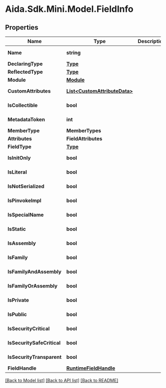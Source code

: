 # Aida.Sdk.Mini.Model.FieldInfo

## Properties

Name | Type | Description | Notes
------------ | ------------- | ------------- | -------------
**Name** | **string** |  | [optional] [readonly] 
**DeclaringType** | [**Type**](Type.md) |  | [optional] 
**ReflectedType** | [**Type**](Type.md) |  | [optional] 
**Module** | [**Module**](Module.md) |  | [optional] 
**CustomAttributes** | [**List&lt;CustomAttributeData&gt;**](CustomAttributeData.md) |  | [optional] [readonly] 
**IsCollectible** | **bool** |  | [optional] [readonly] 
**MetadataToken** | **int** |  | [optional] [readonly] 
**MemberType** | **MemberTypes** |  | [optional] 
**Attributes** | **FieldAttributes** |  | [optional] 
**FieldType** | [**Type**](Type.md) |  | [optional] 
**IsInitOnly** | **bool** |  | [optional] [readonly] 
**IsLiteral** | **bool** |  | [optional] [readonly] 
**IsNotSerialized** | **bool** |  | [optional] [readonly] 
**IsPinvokeImpl** | **bool** |  | [optional] [readonly] 
**IsSpecialName** | **bool** |  | [optional] [readonly] 
**IsStatic** | **bool** |  | [optional] [readonly] 
**IsAssembly** | **bool** |  | [optional] [readonly] 
**IsFamily** | **bool** |  | [optional] [readonly] 
**IsFamilyAndAssembly** | **bool** |  | [optional] [readonly] 
**IsFamilyOrAssembly** | **bool** |  | [optional] [readonly] 
**IsPrivate** | **bool** |  | [optional] [readonly] 
**IsPublic** | **bool** |  | [optional] [readonly] 
**IsSecurityCritical** | **bool** |  | [optional] [readonly] 
**IsSecuritySafeCritical** | **bool** |  | [optional] [readonly] 
**IsSecurityTransparent** | **bool** |  | [optional] [readonly] 
**FieldHandle** | [**RuntimeFieldHandle**](RuntimeFieldHandle.md) |  | [optional] 

[[Back to Model list]](../README.md#documentation-for-models) [[Back to API list]](../README.md#documentation-for-api-endpoints) [[Back to README]](../README.md)

